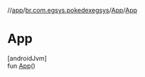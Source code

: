 //[app](../../../index.md)/[br.com.egsys.pokedexegsys](../index.md)/[App](index.md)/[App](-app.md)

# App

[androidJvm]\
fun [App](-app.md)()
